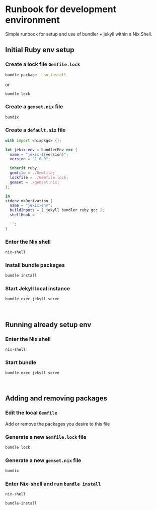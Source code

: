 # Runbook for development environment

Simple runbook for setup and use of bundler + jekyll within a Nix Shell.

## Initial Ruby env setup

### Create a lock file `Gemfile.lock`

```bash
bundle package --no-install
```

or

```bash
bundle lock
```

### Create a `gemset.nix` file

```bash
bundix
```

### Create a `default.nix` file

```nix
with import <nixpkgs> {};

let jekix-env = bundlerEnv rec {
  name = "jekix-${version}";
  version = "1.0.0";

  inherit ruby;
  gemfile = ./Gemfile;
  lockfile = ./Gemfile.lock;
  gemset = ./gemset.nix;
};

in
stdenv.mkDerivation {
  name = "jekix-env";
  buildInputs = [ jekyll bundler ruby gcc ];
  shellHook = ''

  '';
}
```


### Enter the Nix shell

```bash
nix-shell
```


### Install bundle packages

```bash
bundle install
```


### Start Jekyll local instance
```bash
bundle exec jekyll serve
```


<br>

## Running already setup env


### Enter the Nix shell

```bash
nix-shell
```


### Start bundle

```bash
bundle exec jekyll serve
```

<br>

## Adding and removing packages

### Edit the local `Gemfile`

Add or remove the packages you desire to this file


### Generate a new `Gemfile.lock` file

```bash
bundle lock
```


### Generate a new `gemset.nix` file

```bash
bundix
```


### Enter Nix-shell and run `bundle install`

```bash
nix-shell
```

```bash
bundle-install
```
